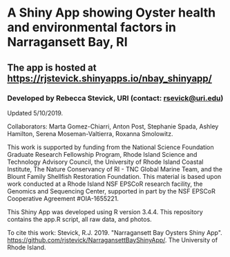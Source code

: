 # A Shiny App showing Oyster health and environmental factors in Narragansett Bay, RI
## The app is hosted at https://rjstevick.shinyapps.io/nbay_shinyapp/
### Developed by Rebecca Stevick, URI (contact: rsevick@uri.edu)
Updated 5/10/2019. 

Collaborators: Marta Gomez-Chiarri, Anton Post, Stephanie Spada, Ashley Hamilton, Serena Moseman-Valtierra, Roxanna Smolowitz. 

This work is supported by funding from the National Science Foundation Graduate Research Fellowship Program, Rhode Island Science and Technology Advisory Council, the University of Rhode Island Coastal Institute, The Nature Conservancy of RI - TNC Global Marine Team, and the Blount Family Shellfish Restoration Foundation. This material is based upon work conducted at a Rhode Island NSF EPSCoR research facility, the Genomics and Sequencing Center, supported in part by the NSF EPSCoR Cooperative Agreement #OIA-1655221.

This Shiny App was developed using R version 3.4.4. 
This repository contains the app.R script, all raw data, and photos. 

To cite this work: Stevick, R.J. 2019. "Narragansett Bay Oysters Shiny App". 
https://github.com/rjstevick/NarragansettBayShinyApp/. The University of Rhode Island.
